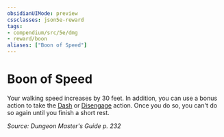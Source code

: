 ```yaml
---
obsidianUIMode: preview
cssclasses: json5e-reward
tags:
- compendium/src/5e/dmg
- reward/boon
aliases: ["Boon of Speed"]
---
```

# Boon of Speed

Your walking speed increases by 30 feet. In addition, you can use a bonus action to take the [Dash](rules/actions.md#Dash) or [Disengage](rules/actions.md#Disengage) action. Once you do so, you can't do so again until you finish a short rest.

*Source: Dungeon Master's Guide p. 232*